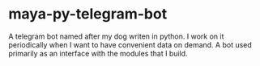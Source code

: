 # maya-py-telegram-bot
A telegram bot named after my dog writen in python. 
I work on it periodically when I want to have convenient data on demand. 
A bot used primarily as an interface with the modules that I build.
